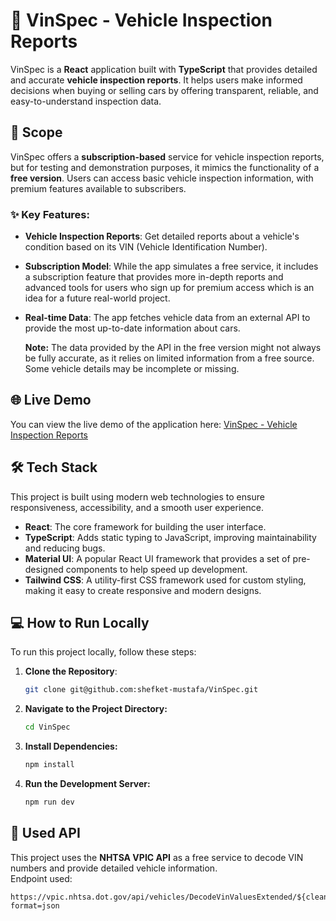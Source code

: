 # 🚗 VinSpec - Vehicle Inspection Reports

VinSpec is a **React** application built with **TypeScript** that provides detailed and accurate **vehicle inspection reports**. It helps users make informed decisions when buying or selling cars by offering transparent, reliable, and easy-to-understand inspection data.

## 🎯 Scope

VinSpec offers a **subscription-based** service for vehicle inspection reports, but for testing and demonstration purposes, it mimics the functionality of a **free version**. Users can access basic vehicle inspection information, with premium features available to subscribers.

### ✨ Key Features:
- **Vehicle Inspection Reports**: Get detailed reports about a vehicle's condition based on its VIN (Vehicle Identification Number).
- **Subscription Model**: While the app simulates a free service, it includes a subscription feature that provides more in-depth reports and advanced tools for users who sign up for premium access which is an idea for a future real-world project.
- **Real-time Data**: The app fetches vehicle data from an external API to provide the most up-to-date information about cars.

  **Note:** The data provided by the API in the free version might not always be fully accurate, as it relies on limited information from a free source. Some vehicle details may be incomplete or missing.
  
## 🌐 Live Demo

You can view the live demo of the application here: [VinSpec - Vehicle Inspection Reports](https://vin-spec.vercel.app/)

## 🛠 Tech Stack

This project is built using modern web technologies to ensure responsiveness, accessibility, and a smooth user experience.

- **React**: The core framework for building the user interface.
- **TypeScript**: Adds static typing to JavaScript, improving maintainability and reducing bugs.
- **Material UI**: A popular React UI framework that provides a set of pre-designed components to help speed up development.
- **Tailwind CSS**: A utility-first CSS framework used for custom styling, making it easy to create responsive and modern designs.

## 💻 How to Run Locally

To run this project locally, follow these steps:

1. **Clone the Repository**:
   ```bash
   git clone git@github.com:shefket-mustafa/VinSpec.git
   ```
2. **Navigate to the Project Directory:**
   ```bash
   cd VinSpec
   ```
3. **Install Dependencies:**
   ```bash
   npm install
   ```
4. **Run the Development Server:**
   ```bash
   npm run dev
   ```

## 🔌 Used API

This project uses the **NHTSA VPIC API** as a free service to decode VIN numbers and provide detailed vehicle information.  
Endpoint used:  
```
https://vpic.nhtsa.dot.gov/api/vehicles/DecodeVinValuesExtended/${cleanedVin}?format=json
```
